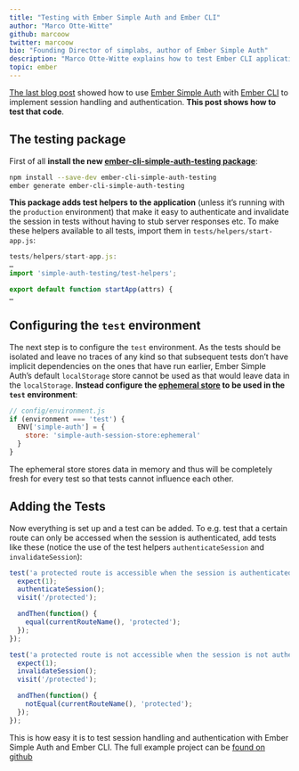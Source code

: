 ```yaml
---
title: "Testing with Ember Simple Auth and Ember CLI"
author: "Marco Otte-Witte"
github: marcoow
twitter: marcoow
bio: "Founding Director of simplabs, author of Ember Simple Auth"
description: "Marco Otte-Witte explains how to test Ember CLI applications using ember-cli-simple-auth with the testing package ember-cli-simple-auth-testing."
topic: ember
---
```


[The last blog post](/blog/2014/06/30/using-ember-simple-auth-with-ember-cli "Using Ember Simple Auth with ember-cli") showed how to use [Ember Simple Auth](https://github.com/simplabs/ember-simple-auth) with [Ember CLI](https://github.com/ember-cli/ember-cli) to implement session handling and authentication. **This post shows how to test that code**.

<!--break-->

## The testing package

First of all **install the new [ember-cli-simple-auth-testing package](https://www.npmjs.com/package/ember-cli-simple-auth-testing)**:

```bash
npm install --save-dev ember-cli-simple-auth-testing
ember generate ember-cli-simple-auth-testing
```

**This package adds test helpers to the application** (unless it’s running with the `production` environment) that make it easy to authenticate and invalidate the session in tests without having to stub server responses etc. To make these helpers available to all tests, import them in `tests/helpers/start-app.js`:

```js
tests/helpers/start-app.js:
…
import 'simple-auth-testing/test-helpers';

export default function startApp(attrs) {
…
```

## Configuring the `test` environment

The next step is to configure the `test` environment. As the tests should be isolated and leave no traces of any kind so that subsequent tests don’t have implicit dependencies on the ones that have run earlier, Ember Simple Auth’s default `localStorage` store cannot be used as that would leave data in the `localStorage`. **Instead configure the [ephemeral store](http://ember-simple-auth.com/api/classes/EphemeralStore.html) to be used in the `test` environment**:

```js
// config/environment.js
if (environment === 'test') {
  ENV['simple-auth'] = {
    store: 'simple-auth-session-store:ephemeral'
  }
}
```

The ephemeral store stores data in memory and thus will be completely fresh for every test so that tests cannot influence each other.

## Adding the Tests

Now everything is set up and a test can be added. To e.g. test that a certain route can only be accessed when the session is authenticated, add tests like these (notice the use of the test helpers `authenticateSession` and `invalidateSession`):

```js
test('a protected route is accessible when the session is authenticated', function() {
  expect(1);
  authenticateSession();
  visit('/protected');

  andThen(function() {
    equal(currentRouteName(), 'protected');
  });
});

test('a protected route is not accessible when the session is not authenticated', function() {
  expect(1);
  invalidateSession();
  visit('/protected');

  andThen(function() {
    notEqual(currentRouteName(), 'protected');
  });
});
```

This is how easy it is to test session handling and authentication with Ember Simple Auth and Ember CLI. The full example project can be [found on github](https://github.com/simplabs/ember-simple-auth-example)
